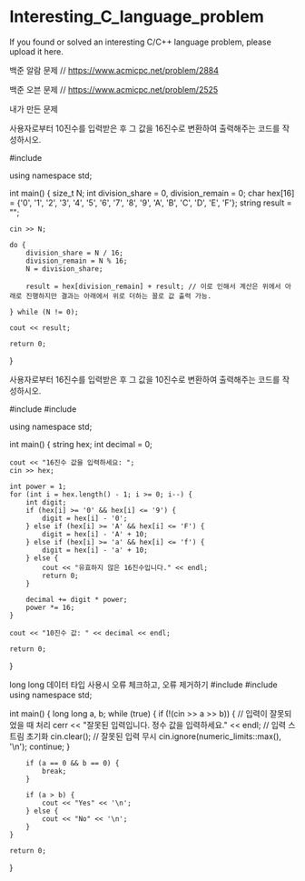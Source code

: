 # Interesting_C_language_problem
If you found or solved an interesting C/C++ language problem, please upload it here. 

백준 알람 문제 // https://www.acmicpc.net/problem/2884

백준 오븐 문제 // https://www.acmicpc.net/problem/2525

내가 만든 문제

사용자로부터 10진수를 입력받은 후 그 값을 16진수로 변환하여 출력해주는 코드를 작성하시오.

#include <iostream>

using namespace std;

int main()
{
    size_t N;
    int division_share = 0, division_remain = 0;
    char hex[16] = {'0', '1', '2', '3', '4', '5', '6', '7', '8', '9', 'A', 'B', 'C', 'D', 'E', 'F'};
    string result = "";
    
    cin >> N;
    
    do {
        division_share = N / 16;
        division_remain = N % 16;
        N = division_share;
        
        result = hex[division_remain] + result; // 이로 인해서 계산은 위에서 아래로 진행하지만 결과는 아래에서 위로 더하는 꼴로 값 출력 가능.
        
    } while (N != 0);
    
    cout << result;

    return 0;
}

사용자로부터 16진수를 입력받은 후 그 값을 10진수로 변환하여 출력해주는 코드를 작성하시오.

#include <iostream>
#include <string>

using namespace std;

int main()
{
    string hex;
    int decimal = 0;

    cout << "16진수 값을 입력하세요: ";
    cin >> hex;

    int power = 1;
    for (int i = hex.length() - 1; i >= 0; i--) {
        int digit;
        if (hex[i] >= '0' && hex[i] <= '9') {
            digit = hex[i] - '0';
        } else if (hex[i] >= 'A' && hex[i] <= 'F') {
            digit = hex[i] - 'A' + 10;
        } else if (hex[i] >= 'a' && hex[i] <= 'f') {
            digit = hex[i] - 'a' + 10;
        } else {
            cout << "유효하지 않은 16진수입니다." << endl;
            return 0;
        }

        decimal += digit * power;
        power *= 16;
    }

    cout << "10진수 값: " << decimal << endl;

    return 0;
}

long long 데이터 타입 사용시 오류 체크하고, 오류 제거하기
#include <iostream>
#include <limits>
using namespace std;

int main() {
    long long a, b;
    while (true) {
        if (!(cin >> a >> b)) {
            // 입력이 잘못되었을 때 처리
            cerr << "잘못된 입력입니다. 정수 값을 입력하세요." << endl;
            // 입력 스트림 초기화
            cin.clear();
            // 잘못된 입력 무시
            cin.ignore(numeric_limits<streamsize>::max(), '\n');
            continue;
        }

        if (a == 0 && b == 0) {
            break;
        }

        if (a > b) {
            cout << "Yes" << '\n';
        } else {
            cout << "No" << '\n';
        }
    }

    return 0;
}
